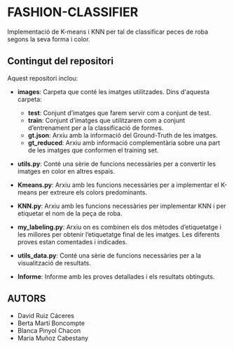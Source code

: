 # FASHION-CLASSIFIER

Implementació de K-means i KNN per tal de classificar peces de roba segons la seva forma i color.

## Contingut del repositori

Aquest repositori inclou:

- **images**: Carpeta que conté les imatges utilitzades. Dins d'aquesta carpeta:
  - **test**: Conjunt d’imatges que farem servir com a conjunt de test.
  - **train**: Conjunt d’imatges que utilitzarem com a conjunt d’entrenament per a la classificació de formes.
  - **gt.json**: Arxiu amb la informació del Ground-Truth de les imatges.
  - **gt_reduced**: Arxiu amb informació complementària sobre una part de les imatges que conformen el training set.

- **utils.py**: Conté una sèrie de funcions necessàries per a convertir les imatges en color en altres espais.

- **Kmeans.py**: Arxiu amb les funcions necessàries per a implementar el K-means per extreure els colors predominants.

- **KNN.py**: Arxiu amb les funcions necessàries per implementar KNN i per etiquetar el nom de la peça de roba.

- **my_labeling.py**: Arxiu on es combinen els dos mètodes d’etiquetatge i les millores per obtenir l’etiquetatge final de les imatges. Les diferents proves estan comentades i indicades.

- **utils_data.py**: Conté una sèrie de funcions necessàries per a la visualització de resultats.

- **Informe**: Informe amb les proves detallades i els resultats obtinguts.

## AUTORS
- David Ruiz Cáceres
- Berta Martí Boncompte
- Blanca Pinyol Chacon 
- Maria Muñoz Cabestany 